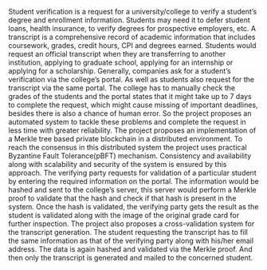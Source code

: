 Student verification is a request for a university/college to verify a student’s degree and
enrollment information. Students may need it to defer student loans, health insurance, to verify degrees for
prospective employers, etc. A transcript is a comprehensive record of academic information that includes
coursework, grades, credit hours, CPI and degrees earned. Students would request an official transcript
when they are transferring to another institution, applying to graduate school, applying for an internship or
applying for a scholarship.
Generally, companies ask for a student’s verification via the college’s portal. As well as
students also request for the transcript via the same portal. The college has to manually check the grades
of the students and the portal states that it might take up to 7 days to complete the request, which might
cause missing of important deadlines, besides there is also a chance of human error.
So the project proposes an automated system to tackle these problems and complete the
request in less time with greater reliability. The project proposes an implementation of a Merkle tree based
private blockchain in a distributed environment. To reach the consensus in this distributed system the
project uses practical Byzantine Fault Tolerance(pBFT) mechanism. Consistency and availability along
with scalability and security of the system is ensured by this approach.
The verifying party requests for validation of a particular student by entering the required
information on the portal. The information would be hashed and sent to the college’s server, this server
would perform a Merkle proof to validate that the hash and check if that hash is present in the system. Once
the hash is validated, the verifying party gets the result as the student is validated along with the image of
the original grade card for further inspection.
The project also proposes a cross-validation system for the transcript generation. The
student requesting the transcript has to fill the same information as that of the verifying party along with
his/her email address. The data is again hashed and validated via the Merkle proof. And then only the
transcript is generated and mailed to the concerned student.
